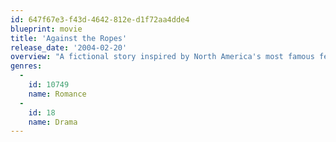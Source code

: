 ```yaml
---
id: 647f67e3-f43d-4642-812e-d1f72aa4dde4
blueprint: movie
title: 'Against the Ropes'
release_date: '2004-02-20'
overview: "A fictional story inspired by North America's most famous female boxing promoter, Jackie Kallen. Her struggle to survive and succeed in a male dominated sport."
genres:
  -
    id: 10749
    name: Romance
  -
    id: 18
    name: Drama
---
```

